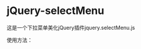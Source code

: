 ﻿jQuery-selectMenu
=============
这是一个下拉菜单美化jQuery插件jquery.selectMenu.js
 


使用方法：
	<link rel="stylesheet" type="text/css" href="css/selectMenu.css" />
	<script src="jquery.selectMenu.js"></script>
	<script>
			$(function(){ 
			$('id').selectMenu(); 
		}); 
	</script>

 